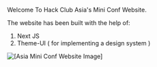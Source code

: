 Welcome To Hack Club Asia's Mini Conf Website.

The website has been built with the help of:
1. Next JS
2. Theme-UI ( for implementing a design system )

<img src="https://www.notion.so/image/https%3A%2F%2Fcloud-56zhkixx9-hack-club-bot.vercel.app%2F0screenshot_2021-03-24_at_1.28.19_am.png?table=block&id=1cf3df44-5a48-4574-9947-6233404bda0b&width=2880&userId=9f9a6393-8949-44aa-96ff-ee3ab7513c22&cache=v2" alt="[Asia Mini Conf Website Image]" />
